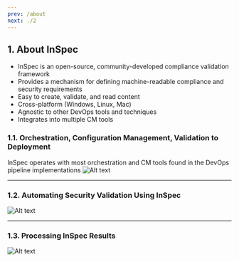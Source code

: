 ```yaml
---
prev: /about
next: ./2
---
```


## 1. About InSpec
- InSpec is an open-source, community-developed  compliance validation framework
- Provides a mechanism for defining machine-readable compliance and security requirements
- Easy to create, validate, and read content
- Cross-platform (Windows, Linux, Mac)
- Agnostic to other DevOps tools and techniques
- Integrates into multiple CM tools

### 1.1. Orchestration, Configuration Management, Validation to Deployment
InSpec operates with most orchestration and CM tools found in the DevOps pipeline implementations
![Alt text](/InSpec_Orchestration.png)

---
### 1.2. Automating Security Validation Using InSpec
![Alt text](/Automating_Security_Validation.png)

---
### 1.3. Processing InSpec Results
![Alt text](/Processing_InSpec_Results.png)

